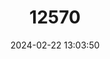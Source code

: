 ---
title: "12570"
category: "Macaca hecki"
draft: false
date: 2024-02-22 13:03:50
languages:
  English: ["Heck's Macaque"]
---